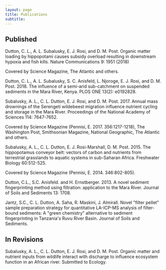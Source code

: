 ```yaml
---
layout: page
title: Publications
subtitle: 
---
```

## Published
Dutton, C. L., A. L. Subalusky, E. J. Rosi, and D. M. Post. Organic matter loading by hippopotami causes subsidy overload resulting in downstream hypoxia and fish kills. Nature Communications 9: 1951 (2018)

Covered by Science Magazine, The Atlantic and others.

Dutton, C. L., A. L. Subalusky, S. C. Anisfeld, L. Njoroge, E. J.  Rosi, and D. M. Post. 2018. The influence of a semi-arid sub-catchment on suspended sediments in the Mara River, Kenya. PLOS ONE 13(2): e0192828.

Subalusky, A. L., C. L. Dutton, E. J. Rosi, and D. M. Post. 2017. Annual mass drownings of the Serengeti wildebeest migration influence nutrient cycling and storage in the Mara River. Proceedings of the National Academy of Sciences 114: 7647-7652.

Covered by Science Magazine (Pennisi, E. 2017. 356:1217-1218), The Washington Post, Smithsonian Magazine, National Geographic, The Atlantic and others.

Subalusky, A. L., C. L. Dutton, E. J. Rosi-Marshall, D. M. Post. 2015. The hippopotamus conveyor belt: vectors of carbon and nutrients from terrestrial grasslands to aquatic systems in sub-Saharan Africa. Freshwater Biology 60:512-525.

Covered by Science Magazine (Pennisi, E. 2014. 346:802-805).

Dutton, C.L., S.C. Anisfeld. and H. Ernstberger.  2013.  A novel sediment fingerprinting method using filtration: application to the Mara River.  Journal of Soils and Sediments 13: 1708.

Jantz, S.C., C. L. Dutton, A. Saha, R. Maskini, J. Almirall.  Novel "filter pellet" sample preparation strategy for quantitative LA-ICP-MS analysis of filter-bound sediments: A "green chemistry" alternative to sediment fingerprinting in Tanzania's Ruvu River Basin.  Journal of Soils and Sediments.

## In Revisions
Subalusky, A. L., C. L. Dutton, E. J. Rosi, and D. M. Post. Organic matter and nutrient inputs from wildlife interact with discharge to influence ecosystem function in an African river. Submitted to Ecology.

